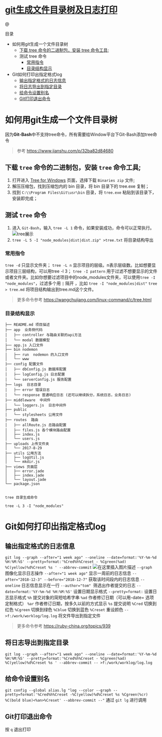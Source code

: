# [git生成文件目录树及日志打印](https://www.cnblogs.com/elian/p/10083317.html)

@

目录

- 如何用git生成一个文件目录树
  - [下载 tree 命令的二进制包，安装 tree 命令工具;](https://www.cnblogs.com/elian/p/10083317.html#下载-tree-命令的二进制包，安装-tree-命令工具)
  - 测试 tree 命令
    - [常用指令](https://www.cnblogs.com/elian/p/10083317.html#常用指令)
    - [目录结构显示](https://www.cnblogs.com/elian/p/10083317.html#目录结构显示)
- Git如何打印出指定格式log
  - [输出指定格式的日志信息](https://www.cnblogs.com/elian/p/10083317.html#输出指定格式的日志信息)
  - [将日志导出到指定目录](https://www.cnblogs.com/elian/p/10083317.html#将日志导出到指定目录)
  - [给命令设置别名](https://www.cnblogs.com/elian/p/10083317.html#给命令设置别名)
  - [Git打印退出命令](https://www.cnblogs.com/elian/p/10083317.html#git打印退出命令)



# 如何用git生成一个文件目录树

因为**Git-Bash**中不支持tree命令，所有需要给Window平台下Git-Bash添加tree命令

> 参考 https://www.jianshu.com/p/32ba82d84680

## 下载 `tree` 命令的二进制包，安装 `tree` 命令工具;

1. 打开进入 [Tree for Windows](http://gnuwin32.sourceforge.net/packages/tree.htm) 页面，选择下载 `Binaries zip` 文件;
2. 解压压缩包，找到压缩包内的 bin 目录，将 bin 目录下的 tree.exe 复制；
3. 找到 `C:\\Program Files\Git\usr\bin` 目录，将 `tree.exe` 粘贴到该目录下，安装即完成；

## 测试 `tree` 命令

1. 进入 `Git-Bash`，输入 `tree -L 1` 命令，如果安装成功，命令可以正常执行。![tree展示](https://img-blog.csdnimg.cn/20181207130036640.png?x-oss-process=image/watermark,type_ZmFuZ3poZW5naGVpdGk,shadow_10,text_aHR0cHM6Ly9ibG9nLmNzZG4ubmV0L3NhbmR5X3N3ZWV0,size_16,color_FFFFFF,t_70)
2. `tree -L 5 -I "node_modules|dist|dist.zip" >tree.txt` 将目录结构导出

### 常用指令

`tree -d` 只显示文件夹；
`tree -L n` 显示项目的层级。n表示层级数。比如想要显示项目三层结构，可以用tree -l 3；
`tree -I pattern` 用于过滤不想要显示的文件或者文件夹。比如你想要过滤项目中的node_modules文件夹，可以使用`tree -I "node_modules"`，过滤多个用 `|` 隔开 ，比如 `tree -I "node_modules|dist"`
`tree > tree.md` 将项目结构输出到tree.md这个文件。

> 更多命令参考 https://wangchujiang.com/linux-command/c/tree.html

### 目录结构显示

```
├── README.md 项目描述
├── app  业务侧代码
│   ├── controller 与路由关联的api方法
│   └── modal 数据模型
├── app.js 入口文件
├── bin nodemon
│   ├── run  nodemon 的入口文件
│   └── www
├── config 配置文件
│   ├── dbConfig.js 数据库配置
│   ├── logConfig.js 日志配置 
│   └── serverConfig.js 服务配置
├── logs  日志目录
│   ├── error 错误日志
│   └── response 普通响应日志 (还可以继续拆分，系统日志，业务日志)
├── middleware  中间件
│   └── loggers.js  日志中间件
├── public
│   └── stylesheets 公用文件
├── routes  路由
│   ├── allRoute.js 总路由配置
│   ├── files.js 各个模块路由配置
│   ├── index.js
│   └── users.js
├── uploads 上传文件夹
│   └── 2017-8-29
├── utils 公用方法
│   ├── logUtil.js 
│   └── mkdir.js
├── views 页面层
│   ├── error.jade
│   ├── index.jade
│   └── layout.jade
└── package.json


tree 目录生成命令

tree -L 3 -I "node_modules"
```

# Git如何打印出指定格式log

## 输出指定格式的日志信息

`git log --graph --after="1 week ago" --oneline --date=format:'%Y-%m-%d %H:%M:%S' --pretty=format:'%Cred%h%Creset - %Cgreen(%ad) %C(yellow)%d%Creset %s ' --abbrev-commit`
![在这里插入图片描述](https://img-blog.csdnimg.cn/20181207151006315.png?x-oss-process=image/watermark,type_ZmFuZ3poZW5naGVpdGk,shadow_10,text_aHR0cHM6Ly9ibG9nLmNzZG4ubmV0L3NhbmR5X3N3ZWV0,size_16,color_FFFFFF,t_70)
`--graph` 图像化显示日志操作
`--after="1 week ago"` 显示一周前的日志信息
`--after="2018-12-3" --before="2018-12-7"` 获取该时间段内的日志信息
`--oneline` 日志信息显示在一行
`--author="tom" `筛选出作者提交的日志
`--date=format:'%Y-%m-%d %H:%M:%S'` 设置日期显示格式
`--pretty=format:` 设置日志显示格式
`%h` 提交对象的简短哈希字串
`%ad` 作者修订日期（可以用-date= 选项定制格式）
`%ar` 作者修订日期，按多久以前的方式显示
`%s` 提交说明
`%Cred` 切换到红色
`%Cgreen` 切换到绿色
`%Cblue` 切换到蓝色
`%Creset` 重设颜色
`-- >f:/work/worklog/log.log` 将文件导出到指定文件

> 更多命令参考 https://ruby-china.org/topics/939

## 将日志导出到指定目录

```
git log --graph --after="1 week ago" --oneline --date=format:'%Y-%m-%d %H:%M:%S' --pretty=format:'%Cred%h%Creset - %Cgreen(%ad) %C(yellow)%d%Creset %s ' --abbrev-commit -- >f:/work/worklog/log.log
```

## 给命令设置别名

`git config --global alias.lg "log --color --graph --pretty=format:'%Cred%h%Creset -%C(yellow)%d%Creset %s %Cgreen(%cr) %C(bold blue)<%an>%Creset' --abbrev-commit --"`
通过 `git lg` 进行调用

## Git打印退出命令

按 `q` 退出打印